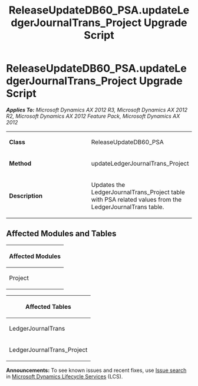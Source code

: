 ﻿---
title: ReleaseUpdateDB60_PSA.updateLedgerJournalTrans_Project Upgrade Script
TOCTitle: ReleaseUpdateDB60_PSA.updateLedgerJournalTrans_Project Upgrade Script
ms:assetid: c41bebcf-eec0-b863-c1c1-31ad4feee894
ms:mtpsurl: https://msdn.microsoft.com/en-us/library/JJ686848(v=AX.60)
ms:contentKeyID: 49711045
ms.date: 05/18/2015
mtps_version: v=AX.60
---

# ReleaseUpdateDB60\_PSA.updateLedgerJournalTrans\_Project Upgrade Script 


_**Applies To:** Microsoft Dynamics AX 2012 R3, Microsoft Dynamics AX 2012 R2, Microsoft Dynamics AX 2012 Feature Pack, Microsoft Dynamics AX 2012_

<table>
<colgroup>
<col style="width: 50%" />
<col style="width: 50%" />
</colgroup>
<tbody>
<tr class="odd">
<td><p><strong>Class</strong></p></td>
<td><p>ReleaseUpdateDB60_PSA</p></td>
</tr>
<tr class="even">
<td><p><strong>Method</strong></p></td>
<td><p>updateLedgerJournalTrans_Project</p></td>
</tr>
<tr class="odd">
<td><p><strong>Description</strong></p></td>
<td><p>Updates the LedgerJournalTrans_Project table with PSA related values from the LedgerJournalTrans table.</p></td>
</tr>
</tbody>
</table>


## Affected Modules and Tables

<table>
<colgroup>
<col style="width: 100%" />
</colgroup>
<thead>
<tr class="header">
<th><p>Affected Modules</p></th>
</tr>
</thead>
<tbody>
<tr class="odd">
<td><p>Project</p></td>
</tr>
</tbody>
</table>


<table>
<colgroup>
<col style="width: 100%" />
</colgroup>
<thead>
<tr class="header">
<th><p>Affected Tables</p></th>
</tr>
</thead>
<tbody>
<tr class="odd">
<td><p>LedgerJournalTrans</p></td>
</tr>
<tr class="even">
<td><p>LedgerJournalTrans_Project</p></td>
</tr>
</tbody>
</table>

  
**Announcements:** To see known issues and recent fixes, use [Issue search](http://go.microsoft.com/fwlink/?linkid=389258) in [Microsoft Dynamics Lifecycle Services](http://go.microsoft.com/fwlink/?linkid=306505) (LCS).

